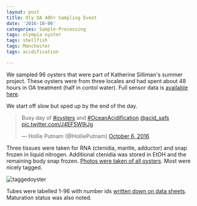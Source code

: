```yaml
---
layout: post
title: Oly OA 48hr Sampling Event
date: '2016-10-06'
categories: Sample-Processing
tags: olympia oyster
tags: shellfish
tags: Manchester
tags: acidification

---
```


We sampled 96 oysters that were part of Katherine Silliman's summer project. These oysters were from three locales and had spent about 48 hours in OA treatment (half in contol water). Full sensor data is [available here](https://github.com/RobertsLab/project-olympia.oyster-genomic/blob/master/data/OA%2BMonitor_192.168.1.10_10052016.csv).

We start off slow but sped up by the end of the day. 

<blockquote class="twitter-video" data-lang="en"><p lang="en" dir="ltr">Busy day of <a href="https://twitter.com/hashtag/oysters?src=hash">#oysters</a> and <a href="https://twitter.com/hashtag/OceanAcidification?src=hash">#OceanAcidification</a> <a href="https://twitter.com/acid_safs">@acid_safs</a> <a href="https://t.co/J4EF5W9iJg">pic.twitter.com/J4EF5W9iJg</a></p>&mdash; Hollie Putnam (@HolliePutnam) <a href="https://twitter.com/HolliePutnam/status/783829558474657793">October 6, 2016</a></blockquote>
<script async src="//platform.twitter.com/widgets.js" charset="utf-8"></script>

Three tissues were taken for RNA (ctenidia, mantle, adductor) and snap frozen in liquid nitrogen. Additional ctenidia was stored in EtOH and the remaining body snap frozen. [Photos were taken of all oysters](https://github.com/RobertsLab/project-olympia.oyster-genomic/tree/master/data/100516-sampling-photos). Most were nicely tagged.

![taggedoyster](https://github.com/RobertsLab/project-olympia.oyster-genomic/blob/master/data/100516-sampling-photos/IMG_5712.JPG?raw=true&w=50)

Tubes were labelled 1-96 with number ids [written down on data sheets](https://github.com/RobertsLab/project-olympia.oyster-genomic/blob/master/data/100516-data-sheets.pdf). Maturation status was also noted. 
